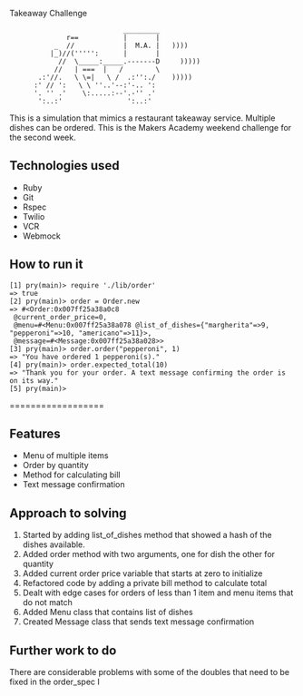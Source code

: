 Takeaway Challenge

```
                            _________
              r==           |       |
           _  //            |  M.A. |   ))))
          |_)//(''''':      |       |
            //  \_____:_____.-------D     )))))
           //   | ===  |   /        \
       .:'//.   \ \=|   \ /  .:'':./    )))))
      :' // ':   \ \ ''..'--:'-.. ':
      '. '' .'    \:.....:--'.-'' .'
       ':..:'                ':..:'

 ```
This is a simulation that mimics a restaurant takeaway service. Multiple dishes can be ordered. This is the Makers Academy weekend challenge for the second week.

Technologies used
---------

* Ruby
* Git
* Rspec
* Twilio
* VCR
* Webmock

How to run it
---------------

```
[1] pry(main)> require './lib/order'
=> true
[2] pry(main)> order = Order.new
=> #<Order:0x007ff25a38a0c8
 @current_order_price=0,
 @menu=#<Menu:0x007ff25a38a078 @list_of_dishes={"margherita"=>9, "pepperoni"=>10, "americano"=>11}>,
 @message=#<Message:0x007ff25a38a028>>
[3] pry(main)> order.order("pepperoni", 1)
=> "You have ordered 1 pepperoni(s)."
[4] pry(main)> order.expected_total(10)
=> "Thank you for your order. A text message confirming the order is on its way."
[5] pry(main)>

```
==================

Features
---------
* Menu of multiple items
* Order by quantity
* Method for calculating bill
* Text message confirmation

Approach to solving
---------
1. Started by adding list_of_dishes method that showed a hash of the dishes available.
2. Added order method with two arguments, one for dish the other for quantity
3. Added current order price variable that starts at zero to initialize
4. Refactored code by adding a private bill method to calculate total
5. Dealt with edge cases for orders of less than 1 item and menu items that do not match
6. Added Menu class that contains list of dishes
7. Created Message class that sends text message confirmation


Further work to do
---------

There are considerable problems with some of the doubles that need to be fixed in the order_spec
I
